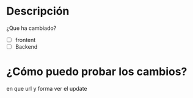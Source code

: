 # Descripción 
¿Que ha cambiado?
- [ ] frontent
- [ ] Backend
# ¿Cómo puedo probar los cambios?
en que url y forma ver el update

